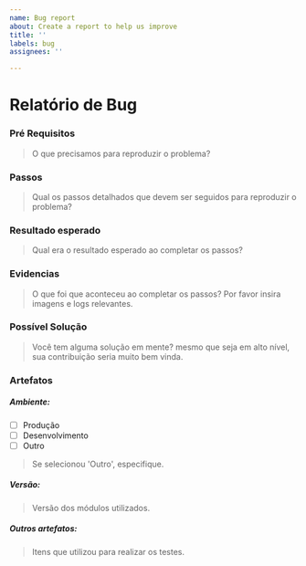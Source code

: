 ```yaml
---
name: Bug report
about: Create a report to help us improve
title: ''
labels: bug
assignees: ''

---
```


# Relatório de Bug

### Pré Requisitos
> O que precisamos para reproduzir o problema?
 
### Passos 
> Qual os passos detalhados que devem ser seguidos para reproduzir o problema?

### Resultado esperado
> Qual era o resultado esperado ao completar os passos?

### Evidencias 
> O que foi que aconteceu ao completar os passos? Por favor insira imagens e logs relevantes.

### Possível Solução 
> Você tem alguma solução em mente? mesmo que seja em alto nível, sua contribuição seria muito bem vinda.

### Artefatos       
##### Ambiente: 
* [ ]  Produção
* [ ]  Desenvolvimento
* [ ]  Outro
> Se selecionou 'Outro', especifique.

##### Versão: 
> Versão dos módulos utilizados.

##### Outros artefatos:
> Itens que utilizou para realizar os testes.
